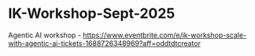 # IK-Workshop-Sept-2025
Agentic AI workshop - https://www.eventbrite.com/e/ik-workshop-scale-with-agentic-ai-tickets-1688726348969?aff=oddtdtcreator
